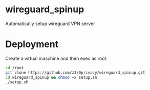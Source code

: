 # wireguard_spinup
Automatically setup wireguard VPN server

# Deployment
Create a virtual maschine and then exec as root:
```bash
cd /root
git clone https://github.com/z3r0privacy/wireguard_spinup.git
cd wireguard_spinup && chmod +x setup.sh
./setup.sh
```